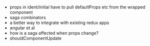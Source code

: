 
- props in ident/initial have to pull defaultProps etc from the wrapped component
- saga combinators
- a better way to integrate with existing redux apps
- angular et al
- how is a saga affected when props change?
- shouldComponentUpdate
